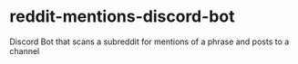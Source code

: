 # reddit-mentions-discord-bot
Discord Bot that scans a subreddit for mentions of a phrase and posts to a channel
